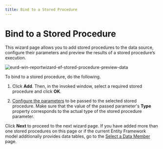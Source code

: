 ```yaml
---
title: Bind to a Stored Procedure
---
```

# Bind to a Stored Procedure

This wizard page allows you to add stored procedures to the data source, configure their parameters and preview the results of a stored procedure’s execution.

![eurd-win-reportwizard-ef-stored-procedure-preview-data](../../../../../../images/eurd-win-reportwizard-ef-stored-procedure-preview-data.png)

To bind to a stored procedure, do the following.
1. Click **Add**. Then, in the invoked window, select a required stored procedure and click **OK**.
	
2. [Configure the parameters](../../../shape-report-data/use-report-parameters/use-query-parameters.md) to be passed to the selected stored procedure. Make sure that the value of the passed parameter's **Type** property corresponds to the actual type of the stored procedure parameter.

Click **Next** to proceed to the next wizard page. If you have added more than one stored procedures on this page or if the current Entity Framework model additionally provides data tables, go to the [Select a Data Member](select-a-data-member.md) page.